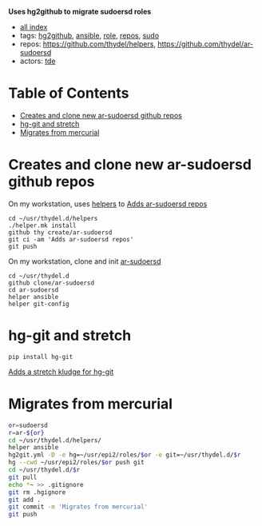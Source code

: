 **Uses hg2github to migrate sudoersd roles**

- [all index](/indexed/tde/journal-tde.md)
- tags: [hg2github](/indexed/tde/journal-tde.md#tags-hg2github), [ansible](/indexed/tde/journal-tde.md#tags-ansible), [role](/indexed/tde/journal-tde.md#tags-role), [repos](/indexed/tde/journal-tde.md#tags-repos), [sudo](/indexed/tde/journal-tde.md#tags-sudo)
- repos: https://github.com/thydel/helpers, https://github.com/thydel/ar-sudoersd
- actors: [tde](/indexed/tde/journal-tde.md#actors-tde)



# Table of Contents

-   [Creates and clone new ar-sudoersd github repos](#creates-and-clone-new-ar-sudoersd-github-repos)
-   [hg-git and stretch](#hg-git-and-stretch)
-   [Migrates from mercurial](#migrates-from-mercurial)


# Creates and clone new ar-sudoersd github repos

On my workstation, uses [helpers][] to [Adds ar-sudoersd repos][]

```
cd ~/usr/thydel.d/helpers
./helper.mk install
github thy create/ar-sudoersd
git ci -am 'Adds ar-sudoersd repos'
git push
```

[helpers]: https://github.com/thydel/helpers "github.com"
[Adds ar-sudoersd repos]:
	https://github.com/thydel/helpers/commit/09ad4030c3af402c8dd398805a619ccc550fc69d "github.com"

On my workstation, clone and init [ar-sudoersd][]

```
cd ~/usr/thydel.d
github clone/ar-sudoersd
cd ar-sudoersd
helper ansible
helper git-config
```

[ar-sudoersd]: https://github.com/thydel/ar-sudoersd "github.com"

# hg-git and stretch

```
pip install hg-git
```

[Adds a stretch kludge for hg-git][]

[Adds a stretch kludge for hg-git]:
	https://github.com/thydel/helpers/commit/bc12786fa81181eb9b7dc0f0e0bd8152d1b17420 "github.com"


# Migrates from mercurial


```bash
or=sudoersd
r=ar-${or}
cd ~/usr/thydel.d/helpers/
helper ansible
hg2git.yml -D -e hg=~/usr/epi2/roles/$or -e git=~/usr/thydel.d/$r
hg --cwd ~/usr/epi2/roles/$or push git
cd ~/usr/thydel.d/$r
git pull
echo *~ >> .gitignore
git rm .hgignore
git add .
git commit -m 'Migrates from mercurial'
git push
```
